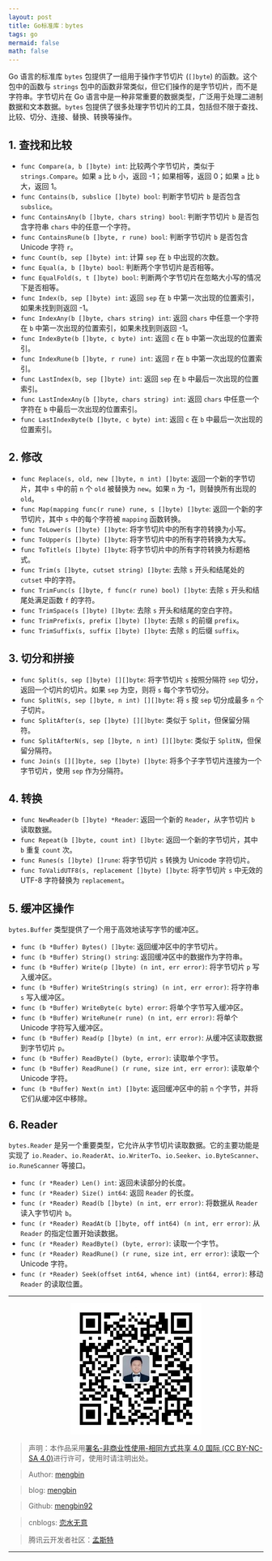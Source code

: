 ```yaml
---
layout: post
title: Go标准库：bytes
tags: go 
mermaid: false
math: false
---  
```


Go 语言的标准库 `bytes` 包提供了一组用于操作字节切片 (`[]byte`) 的函数。这个包中的函数与 `strings` 包中的函数非常类似，但它们操作的是字节切片，而不是字符串。字节切片在 Go 语言中是一种非常重要的数据类型，广泛用于处理二进制数据和文本数据。`bytes` 包提供了很多处理字节切片的工具，包括但不限于查找、比较、切分、连接、替换、转换等操作。

## 1. **查找和比较**

- `func Compare(a, b []byte) int`: 比较两个字节切片，类似于 `strings.Compare`。如果 `a` 比 `b` 小，返回 -1；如果相等，返回 0；如果 `a` 比 `b` 大，返回 1。
- `func Contains(b, subslice []byte) bool`: 判断字节切片 `b` 是否包含 `subslice`。
- `func ContainsAny(b []byte, chars string) bool`: 判断字节切片 `b` 是否包含字符串 `chars` 中的任意一个字符。
- `func ContainsRune(b []byte, r rune) bool`: 判断字节切片 `b` 是否包含 Unicode 字符 `r`。
- `func Count(b, sep []byte) int`: 计算 `sep` 在 `b` 中出现的次数。
- `func Equal(a, b []byte) bool`: 判断两个字节切片是否相等。
- `func EqualFold(s, t []byte) bool`: 判断两个字节切片在忽略大小写的情况下是否相等。
- `func Index(b, sep []byte) int`: 返回 `sep` 在 `b` 中第一次出现的位置索引，如果未找到则返回 -1。
- `func IndexAny(b []byte, chars string) int`: 返回 `chars` 中任意一个字符在 `b` 中第一次出现的位置索引，如果未找到则返回 -1。
- `func IndexByte(b []byte, c byte) int`: 返回 `c` 在 `b` 中第一次出现的位置索引。
- `func IndexRune(b []byte, r rune) int`: 返回 `r` 在 `b` 中第一次出现的位置索引。
- `func LastIndex(b, sep []byte) int`: 返回 `sep` 在 `b` 中最后一次出现的位置索引。
- `func LastIndexAny(b []byte, chars string) int`: 返回 `chars` 中任意一个字符在 `b` 中最后一次出现的位置索引。
- `func LastIndexByte(b []byte, c byte) int`: 返回 `c` 在 `b` 中最后一次出现的位置索引。

## 2. **修改**

- `func Replace(s, old, new []byte, n int) []byte`: 返回一个新的字节切片，其中 `s` 中的前 `n` 个 `old` 被替换为 `new`。如果 `n` 为 -1，则替换所有出现的 `old`。
- `func Map(mapping func(r rune) rune, s []byte) []byte`: 返回一个新的字节切片，其中 `s` 中的每个字符被 `mapping` 函数转换。
- `func ToLower(s []byte) []byte`: 将字节切片中的所有字符转换为小写。
- `func ToUpper(s []byte) []byte`: 将字节切片中的所有字符转换为大写。
- `func ToTitle(s []byte) []byte`: 将字节切片中的所有字符转换为标题格式。
- `func Trim(s []byte, cutset string) []byte`: 去除 `s` 开头和结尾处的 `cutset` 中的字符。
- `func TrimFunc(s []byte, f func(r rune) bool) []byte`: 去除 `s` 开头和结尾处满足函数 `f` 的字符。
- `func TrimSpace(s []byte) []byte`: 去除 `s` 开头和结尾的空白字符。
- `func TrimPrefix(s, prefix []byte) []byte`: 去除 `s` 的前缀 `prefix`。
- `func TrimSuffix(s, suffix []byte) []byte`: 去除 `s` 的后缀 `suffix`。

## 3. **切分和拼接**

- `func Split(s, sep []byte) [][]byte`: 将字节切片 `s` 按照分隔符 `sep` 切分，返回一个切片的切片。如果 `sep` 为空，则将 `s` 每个字节切分。
- `func SplitN(s, sep []byte, n int) [][]byte`: 将 `s` 按 `sep` 切分成最多 `n` 个子切片。
- `func SplitAfter(s, sep []byte) [][]byte`: 类似于 `Split`，但保留分隔符。
- `func SplitAfterN(s, sep []byte, n int) [][]byte`: 类似于 `SplitN`，但保留分隔符。
- `func Join(s [][]byte, sep []byte) []byte`: 将多个子字节切片连接为一个字节切片，使用 `sep` 作为分隔符。

## 4. **转换**

- `func NewReader(b []byte) *Reader`: 返回一个新的 `Reader`，从字节切片 `b` 读取数据。
- `func Repeat(b []byte, count int) []byte`: 返回一个新的字节切片，其中 `b` 重复 `count` 次。
- `func Runes(s []byte) []rune`: 将字节切片 `s` 转换为 Unicode 字符切片。
- `func ToValidUTF8(s, replacement []byte) []byte`: 将字节切片 `s` 中无效的 UTF-8 字符替换为 `replacement`。

## 5. **缓冲区操作**

`bytes.Buffer` 类型提供了一个用于高效地读写字节的缓冲区。

- `func (b *Buffer) Bytes() []byte`: 返回缓冲区中的字节切片。
- `func (b *Buffer) String() string`: 返回缓冲区中的数据作为字符串。
- `func (b *Buffer) Write(p []byte) (n int, err error)`: 将字节切片 `p` 写入缓冲区。
- `func (b *Buffer) WriteString(s string) (n int, err error)`: 将字符串 `s` 写入缓冲区。
- `func (b *Buffer) WriteByte(c byte) error`: 将单个字节写入缓冲区。
- `func (b *Buffer) WriteRune(r rune) (n int, err error)`: 将单个 Unicode 字符写入缓冲区。
- `func (b *Buffer) Read(p []byte) (n int, err error)`: 从缓冲区读取数据到字节切片 `p`。
- `func (b *Buffer) ReadByte() (byte, error)`: 读取单个字节。
- `func (b *Buffer) ReadRune() (r rune, size int, err error)`: 读取单个 Unicode 字符。
- `func (b *Buffer) Next(n int) []byte`: 返回缓冲区中的前 `n` 个字节，并将它们从缓冲区中移除。

## 6. **Reader**

`bytes.Reader` 是另一个重要类型，它允许从字节切片读取数据。它的主要功能是实现了 `io.Reader`、`io.ReaderAt`、`io.WriterTo`、`io.Seeker`、`io.ByteScanner`、`io.RuneScanner` 等接口。

- `func (r *Reader) Len() int`: 返回未读部分的长度。
- `func (r *Reader) Size() int64`: 返回 `Reader` 的长度。
- `func (r *Reader) Read(b []byte) (n int, err error)`: 将数据从 `Reader` 读入字节切片 `b`。
- `func (r *Reader) ReadAt(b []byte, off int64) (n int, err error)`: 从 `Reader` 的指定位置开始读数据。
- `func (r *Reader) ReadByte() (byte, error)`: 读取一个字节。
- `func (r *Reader) ReadRune() (r rune, size int, err error)`: 读取一个 Unicode 字符。
- `func (r *Reader) Seek(offset int64, whence int) (int64, error)`: 移动 `Reader` 的读取位置。

---

<div align="center">
  <img src="../img/qrcode_wechat.jpg" alt="孟斯特">
</div>

> 声明：本作品采用[署名-非商业性使用-相同方式共享 4.0 国际 (CC BY-NC-SA 4.0)](https://creativecommons.org/licenses/by-nc-sa/4.0/deed.zh)进行许可，使用时请注明出处。  

> Author: [mengbin](mengbin1992@outlook.com)  

> blog: [mengbin](https://mengbin.top)  

> Github: [mengbin92](https://mengbin92.github.io/)  

> cnblogs: [恋水无意](https://www.cnblogs.com/lianshuiwuyi/)  

> 腾讯云开发者社区：[孟斯特](https://cloud.tencent.com/developer/user/6649301)  

---
